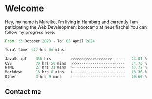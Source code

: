 # Welcome

Hey, my name is Mareike, I'm living in Hamburg and currently I am paticipating the Web Develeopment bootcamp at neue fische!
You can follow my progress here.

<!--START_SECTION:waka-->

```rust
From: 23 October 2023 - To: 05 April 2024

Total Time: 477 hrs 50 mins

JavaScript    356 hrs         >>>>>>>>>>>>>>>>>>>------   74.01 %
CSS           70 hrs 50 mins  >>>>---------------------   14.73 %
HTML          27 hrs 31 mins  >------------------------   05.72 %
Markdown      16 hrs 8 mins   >------------------------   03.36 %
Other         3 hrs 9 mins    -------------------------   00.66 %
```

<!--END_SECTION:waka-->

## Contact me



